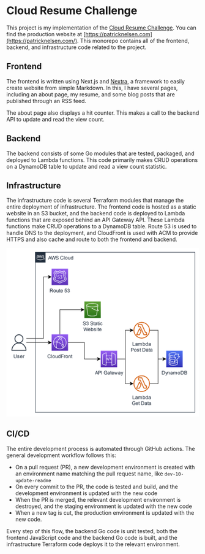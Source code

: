 # Cloud Resume Challenge

This project is my implementation of the [Cloud Resume Challenge](https://cloudresumechallenge.dev/).
You can find the production website at [https://patricknelsen.com](https://patricknelsen.com/). This
monorepo contains all of the frontend, backend, and infrastructure code related to the project.

## Frontend

The frontend is written using Next.js and [Nextra](https://nextra.site/), a framework to easily create
website from simple Markdown. In this, I have several pages, including an about page, my resume, and
some blog posts that are published through an RSS feed.

The about page also displays a hit counter. This makes a call to the backend API to update and read
the view count.

## Backend

The backend consists of some Go modules that are tested, packaged, and deployed to Lambda functions.
This code primarily makes CRUD operations on a DynamoDB table to update and read a view count statistic.

## Infrastructure

The infrastructure code is several Terraform modules that manage the entire
deployment of infrastructure. The frontend code is hosted as a static website
in an S3 bucket, and the backend code is deployed to Lambda functions
that are exposed behind an API Gateway API. These Lambda functions make
CRUD operations to a DynamoDB table. Route 53 is used to handle DNS to the
deployment, and CloudFront is used with ACM to provide HTTPS and also
cache and route to both the frontend and backend.

![Architecture Diagram](frontend/assets/architecture-diagram.png)

## CI/CD

The entire development process is automated through GitHub actions. The general development workflow follows this:

- On a pull request (PR), a new development environment is created with an
  environment name matching the pull request name, like `dev-10-update-readme`
- On every commit to the PR, the code is tested and build, and the development
  environment is updated with the new code
- When the PR is merged, the relevant development environment is destroyed,
  and the staging environment is updated with the new code
- When a new tag is cut, the production environment is updated with the new
  code.

Every step of this flow, the backend Go code is unit tested, both the frontend
JavaScript code and the backend Go code is built, and the infrastructure
Terraform code deploys it to the relevant environment.

